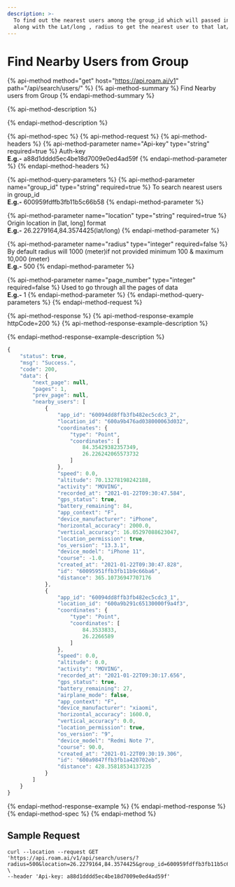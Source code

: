 ```yaml
---
description: >-
  To find out the nearest users among the group_id which will passed in url
  along with the Lat/long , radius to get the nearest user to that lat/long.
---
```


# Find Nearby Users from Group

{% api-method method="get" host="https://api.roam.ai/v1" path="/api/search/users/" %}
{% api-method-summary %}
Find Nearby users from Group
{% endapi-method-summary %}

{% api-method-description %}

{% endapi-method-description %}

{% api-method-spec %}
{% api-method-request %}
{% api-method-headers %}
{% api-method-parameter name="Api-key" type="string" required=true %}
Auth-key  
**E.g.-** a88d1dddd5ec4be18d7009e0ed4ad59f
{% endapi-method-parameter %}
{% endapi-method-headers %}

{% api-method-query-parameters %}
{% api-method-parameter name="group\_id" type="string" required=true %}
To search nearest users in group\_id  
**E.g.-** 600959fdffb3fb11b5c66b58
{% endapi-method-parameter %}

{% api-method-parameter name="location" type="string" required=true %}
Origin location in \[lat, long\] format  
**E.g.-** 26.2279164,84.3574425\(lat/long\)
{% endapi-method-parameter %}

{% api-method-parameter name="radius" type="integer" required=false %}
By default radius will 1000 \(meter\)if not provided minimum 100 & maximum 10,000 \(meter\)  
**E.g.-** 500
{% endapi-method-parameter %}

{% api-method-parameter name="page\_number" type="integer" required=false %}
Used to go through all the pages of data  
**E.g.-** 1
{% endapi-method-parameter %}
{% endapi-method-query-parameters %}
{% endapi-method-request %}

{% api-method-response %}
{% api-method-response-example httpCode=200 %}
{% api-method-response-example-description %}

{% endapi-method-response-example-description %}

```javascript
{
    "status": true,
    "msg": "Success.",
    "code": 200,
    "data": {
        "next_page": null,
        "pages": 1,
        "prev_page": null,
        "nearby_users": [
            {
                "app_id": "60094dd8ffb3fb482ec5cdc3_2",
                "location_id": "600a9b476ad038000063d032",
                "coordinates": {
                    "type": "Point",
                    "coordinates": [
                        84.35429382357349,
                        26.226242065573732
                    ]
                },
                "speed": 0.0,
                "altitude": 70.13278198242188,
                "activity": "MOVING",
                "recorded_at": "2021-01-22T09:30:47.584",
                "gps_status": true,
                "battery_remaining": 84,
                "app_context": "F",
                "device_manufacturer": "iPhone",
                "horizontal_accuracy": 2000.0,
                "vertical_accuracy": 16.05297088623047,
                "location_permission": true,
                "os_version": "13.3.1",
                "device_model": "iPhone 11",
                "course": -1.0,
                "created_at": "2021-01-22T09:30:47.828",
                "id": "60095951ffb3fb11b9c66ba6",
                "distance": 365.10736947707176
            },
            {
                "app_id": "60094dd8ffb3fb482ec5cdc3_1",
                "location_id": "600a9b291c65130000f9a4f3",
                "coordinates": {
                    "type": "Point",
                    "coordinates": [
                        84.3533833,
                        26.2266589
                    ]
                },
                "speed": 0.0,
                "altitude": 0.0,
                "activity": "MOVING",
                "recorded_at": "2021-01-22T09:30:17.656",
                "gps_status": true,
                "battery_remaining": 27,
                "airplane_mode": false,
                "app_context": "F",
                "device_manufacturer": "xiaomi",
                "horizontal_accuracy": 1600.0,
                "vertical_accuracy": 0.0,
                "location_permission": true,
                "os_version": "9",
                "device_model": "Redmi Note 7",
                "course": 90.0,
                "created_at": "2021-01-22T09:30:19.306",
                "id": "600a9847ffb3fb1a420702eb",
                "distance": 428.35818534137235
            }
        ]
    }
}
```
{% endapi-method-response-example %}
{% endapi-method-response %}
{% endapi-method-spec %}
{% endapi-method %}

## Sample Request <a id="Sample-Request.2"></a>

```text
curl --location --request GET 'https://api.roam.ai/v1/api/search/users/?radius=500&location=26.2279164,84.3574425&group_id=600959fdffb3fb11b5c66b58' \
--header 'Api-key: a88d1dddd5ec4be18d7009e0ed4ad59f'
```

